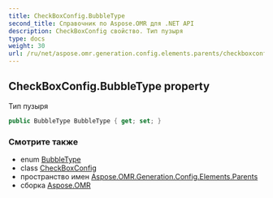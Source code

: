 ```yaml
---
title: CheckBoxConfig.BubbleType
second_title: Справочник по Aspose.OMR для .NET API
description: CheckBoxConfig свойство. Тип пузыря
type: docs
weight: 30
url: /ru/net/aspose.omr.generation.config.elements.parents/checkboxconfig/bubbletype/
---
```

## CheckBoxConfig.BubbleType property

Тип пузыря

```csharp
public BubbleType BubbleType { get; set; }
```

### Смотрите также

* enum [BubbleType](../../../aspose.omr.generation.config.enums/bubbletype/)
* class [CheckBoxConfig](../)
* пространство имен [Aspose.OMR.Generation.Config.Elements.Parents](../../checkboxconfig/)
* сборка [Aspose.OMR](../../../)


